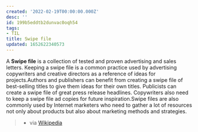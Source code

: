 ```yaml
---
created: '2022-02-19T00:00:00.000Z'
desc: ''
id: 199b5eddtb2dunvac0oqh54
tags:
- TIL
title: Swipe file
updated: 1652622340573
---
```

   
A **Swipe file** is a collection of tested and proven advertising and sales letters. Keeping a swipe file is a common practice used by advertising copywriters and creative directors as a reference of ideas for projects.Authors and publishers can benefit from creating a swipe file of best-selling titles to give them ideas for their own titles. Publicists can create a swipe file of great press release headlines. Copywriters also need to keep a swipe file ad copies for future inspiration.Swipe files are also commonly used by Internet marketers who need to gather a lot of resources not only about products but also about marketing methods and strategies.   
   
> - via [Wikipedia](https://en.wikipedia.org/wiki/Swipe%20file)